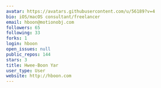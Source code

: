 ```yaml
---
avatar: https://avatars.githubusercontent.com/u/56189?v=4
bio: iOS/macOS consultant/freelancer
email: hboon@motionobj.com
followers: 65
following: 33
forks: 1
login: hboon
open_issues: null
public_repos: 144
stars: 3
title: Hwee-Boon Yar
user_type: User
website: http://hboon.com
---
```

